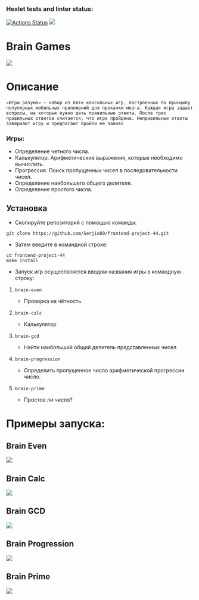### Hexlet tests and linter status:
[![Actions Status](https://github.com/Serjio89/frontend-project-44/workflows/hexlet-check/badge.svg)](https://github.com/Serjio89/frontend-project-44/actions)
<a href="https://codeclimate.com/github/Serjio89/frontend-project-44/maintainability"><img src="https://api.codeclimate.com/v1/badges/4f6eb1973d05e8a09919/maintainability" /></a>

# Brain Games

<a href="https://asciinema.org/a/543315" target="_blank"><img src="https://asciinema.org/a/543315.svg" /></a>


# Описание

`«Игры разума» — набор из пяти консольных игр, построенных по принципу популярных мобильных приложений для прокачки мозга. Каждая игра задает вопросы, на которые нужно дать правильные ответы. После трех правильных ответов считается, что игра пройдена. Неправильные ответы завершают игру и предлагают пройти ее заново`

### Игры:
  - Определение четного числа.
  - Калькулятор. Арифметические выражения, которые необходимо вычислить.
  - Прогрессия. Поиск пропущенных чисел в последовательности чисел.
  - Определение наибольшего общего делителя.
  - Определение простого числа.


## Установка

* Скопируйте репозиторий с помощью команды:

```
git clone https://github.com/Serjio89/frontend-project-44.git
```

* Затем введите в командной строке:
```
cd frontend-project-44
make install
```

* Запуск игр осуществляется вводом названия игры в командную строку:

1. `brain-even`
   - Проверка на чётность

2. `brain-calc`
   - Калькулятор
  
3. `brain-gcd`
   - Найти наибольший общий делитель представленных чисел
  
4. `brain-progression`
   - Определить пропущенное число арифметической прогрессии число.
  
5. `brain-prime`
   - Простое ли число?


# Примеры запуска:

## Brain Even

<a href="https://asciinema.org/a/547583" target="_blank"><img src="https://asciinema.org/a/547583.svg" /></a>

## Brain Calc

<a href="https://asciinema.org/a/547958" target="_blank"><img src="https://asciinema.org/a/547958.svg" /></a>

## Brain GCD

<a href="https://asciinema.org/a/548288" target="_blank"><img src="https://asciinema.org/a/548288.svg" /></a>

## Brain Progression

<a href="https://asciinema.org/a/548307" target="_blank"><img src="https://asciinema.org/a/548307.svg" /></a>

## Brain Prime

<a href="https://asciinema.org/a/548322" target="_blank"><img src="https://asciinema.org/a/548322.svg" /></a>
